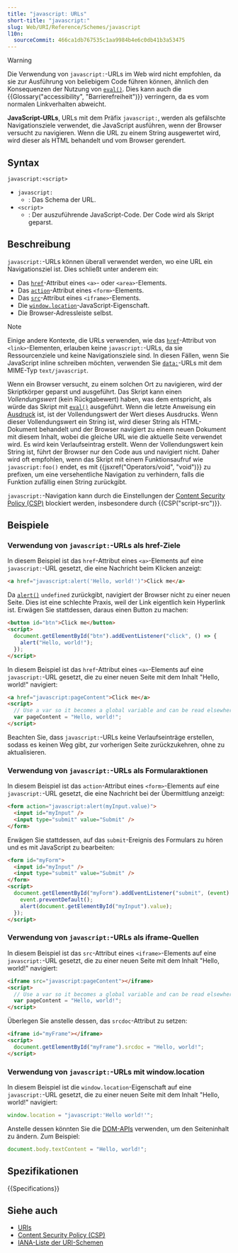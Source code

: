 ```yaml
---
title: "javascript: URLs"
short-title: "javascript:"
slug: Web/URI/Reference/Schemes/javascript
l10n:
  sourceCommit: 466ca1db767535c1aa9984b4e6c0db41b3a53475
---
```


> [!WARNING]
> Die Verwendung von `javascript:`-URLs im Web wird nicht empfohlen, da sie zur Ausführung von beliebigem Code führen können, ähnlich den Konsequenzen der Nutzung von [`eval()`](/de/docs/Web/JavaScript/Reference/Global_Objects/eval). Dies kann auch die {{Glossary("accessibility", "Barrierefreiheit")}} verringern, da es vom normalen Linkverhalten abweicht.

**JavaScript-URLs**, URLs mit dem Präfix `javascript:`, werden als gefälschte Navigationsziele verwendet, die JavaScript ausführen, wenn der Browser versucht zu navigieren. Wenn die URL zu einem String ausgewertet wird, wird dieser als HTML behandelt und vom Browser gerendert.

## Syntax

```url
javascript:<script>
```

- `javascript:`
  - : Das Schema der URL.
- `<script>`
  - : Der auszuführende JavaScript-Code. Der Code wird als Skript geparst.

## Beschreibung

`javascript:`-URLs können überall verwendet werden, wo eine URL ein Navigationsziel ist. Dies schließt unter anderem ein:

- Das [`href`](/de/docs/Web/HTML/Reference/Elements/a#href)-Attribut eines `<a>`- oder `<area>`-Elements.
- Das [`action`](/de/docs/Web/HTML/Reference/Elements/form#action)-Attribut eines `<form>`-Elements.
- Das [`src`](/de/docs/Web/HTML/Reference/Elements/iframe#src)-Attribut eines `<iframe>`-Elements.
- Die [`window.location`](/de/docs/Web/API/Window/location)-JavaScript-Eigenschaft.
- Die Browser-Adressleiste selbst.

> [!NOTE]
> Einige andere Kontexte, die URLs verwenden, wie das [`href`](/de/docs/Web/HTML/Reference/Elements/link#href)-Attribut von `<link>`-Elementen, erlauben keine `javascript:`-URLs, da sie Ressourcenziele und keine Navigationsziele sind. In diesen Fällen, wenn Sie JavaScript inline schreiben möchten, verwenden Sie [`data:`](/de/docs/Web/URI/Reference/Schemes/data)-URLs mit dem MIME-Typ `text/javascript`.

Wenn ein Browser versucht, zu einem solchen Ort zu navigieren, wird der Skriptkörper geparst und ausgeführt. Das Skript kann einen _Vollendungswert_ (kein Rückgabewert) haben, was dem entspricht, als würde das Skript mit [`eval()`](/de/docs/Web/JavaScript/Reference/Global_Objects/eval) ausgeführt. Wenn die letzte Anweisung ein [Ausdruck](/de/docs/Web/JavaScript/Reference/Statements/Expression_statement) ist, ist der Vollendungswert der Wert dieses Ausdrucks. Wenn dieser Vollendungswert ein String ist, wird dieser String als HTML-Dokument behandelt und der Browser navigiert zu einem neuen Dokument mit diesem Inhalt, wobei die gleiche URL wie die aktuelle Seite verwendet wird. Es wird kein Verlaufseintrag erstellt. Wenn der Vollendungswert kein String ist, führt der Browser nur den Code aus und navigiert nicht. Daher wird oft empfohlen, wenn das Skript mit einem Funktionsaufruf wie `javascript:foo()` endet, es mit {{jsxref("Operators/void", "void")}} zu prefixen, um eine versehentliche Navigation zu verhindern, falls die Funktion zufällig einen String zurückgibt.

`javascript:`-Navigation kann durch die Einstellungen der [Content Security Policy (CSP)](/de/docs/Web/HTTP/Guides/CSP) blockiert werden, insbesondere durch {{CSP("script-src")}}.

## Beispiele

### Verwendung von `javascript:`-URLs als href-Ziele

In diesem Beispiel ist das `href`-Attribut eines `<a>`-Elements auf eine `javascript:`-URL gesetzt, die eine Nachricht beim Klicken anzeigt:

```html example-bad
<a href="javascript:alert('Hello, world!')">Click me</a>
```

Da [`alert()`](/de/docs/Web/API/Window/alert) `undefined` zurückgibt, navigiert der Browser nicht zu einer neuen Seite. Dies ist eine schlechte Praxis, weil der Link eigentlich kein Hyperlink ist. Erwägen Sie stattdessen, daraus einen Button zu machen:

```html example-good
<button id="btn">Click me</button>
<script>
  document.getElementById("btn").addEventListener("click", () => {
    alert("Hello, world!");
  });
</script>
```

In diesem Beispiel ist das `href`-Attribut eines `<a>`-Elements auf eine `javascript:`-URL gesetzt, die zu einer neuen Seite mit dem Inhalt "Hello, world!" navigiert:

```html example-bad
<a href="javascript:pageContent">Click me</a>
<script>
  // Use a var so it becomes a global variable and can be read elsewhere
  var pageContent = "Hello, world!";
</script>
```

Beachten Sie, dass `javascript:`-URLs keine Verlaufseinträge erstellen, sodass es keinen Weg gibt, zur vorherigen Seite zurückzukehren, ohne zu aktualisieren.

### Verwendung von `javascript:`-URLs als Formularaktionen

In diesem Beispiel ist das `action`-Attribut eines `<form>`-Elements auf eine `javascript:`-URL gesetzt, die eine Nachricht bei der Übermittlung anzeigt:

```html example-bad
<form action="javascript:alert(myInput.value)">
  <input id="myInput" />
  <input type="submit" value="Submit" />
</form>
```

Erwägen Sie stattdessen, auf das `submit`-Ereignis des Formulars zu hören und es mit JavaScript zu bearbeiten:

```html example-good
<form id="myForm">
  <input id="myInput" />
  <input type="submit" value="Submit" />
</form>
<script>
  document.getElementById("myForm").addEventListener("submit", (event) => {
    event.preventDefault();
    alert(document.getElementById("myInput").value);
  });
</script>
```

### Verwendung von `javascript:`-URLs als iframe-Quellen

In diesem Beispiel ist das `src`-Attribut eines `<iframe>`-Elements auf eine `javascript:`-URL gesetzt, die zu einer neuen Seite mit dem Inhalt "Hello, world!" navigiert:

```html example-bad
<iframe src="javascript:pageContent"></iframe>
<script>
  // Use a var so it becomes a global variable and can be read elsewhere
  var pageContent = "Hello, world!";
</script>
```

Überlegen Sie anstelle dessen, das `srcdoc`-Attribut zu setzen:

```html example-good
<iframe id="myFrame"></iframe>
<script>
  document.getElementById("myFrame").srcdoc = "Hello, world!";
</script>
```

### Verwendung von `javascript:`-URLs mit window.location

In diesem Beispiel ist die `window.location`-Eigenschaft auf eine `javascript:`-URL gesetzt, die zu einer neuen Seite mit dem Inhalt "Hello, world!" navigiert:

```js example-bad
window.location = "javascript:'Hello world!'";
```

Anstelle dessen könnten Sie die [DOM-APIs](/de/docs/Web/API/HTML_DOM_API) verwenden, um den Seiteninhalt zu ändern. Zum Beispiel:

```js example-good
document.body.textContent = "Hello, world!";
```

## Spezifikationen

{{Specifications}}

## Siehe auch

- [URIs](/de/docs/Web/URI)
- [Content Security Policy (CSP)](/de/docs/Web/HTTP/Guides/CSP)
- [IANA-Liste der URI-Schemen](https://www.iana.org/assignments/uri-schemes/uri-schemes.xhtml)
